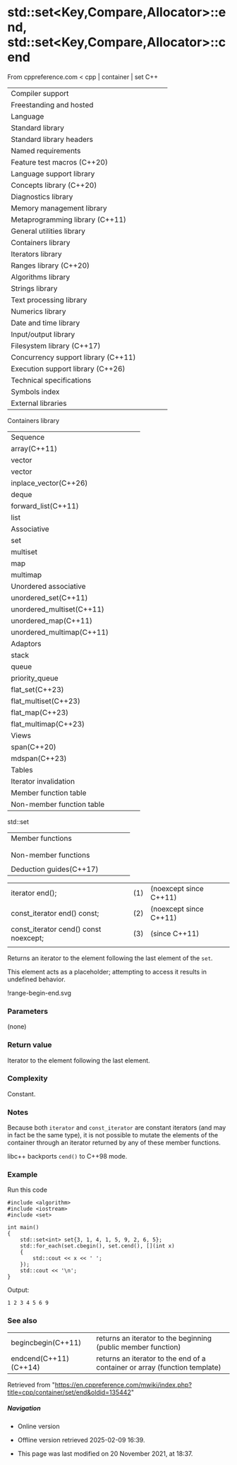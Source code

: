 # std::set<Key,Compare,Allocator>::end, std::set<Key,Compare,Allocator>::cend

From cppreference.com
< cpp‎ | container‎ | set
C++

|  |  |  |  |  |
| --- | --- | --- | --- | --- |
| Compiler support | | | | |
| Freestanding and hosted | | | | |
| Language | | | | |
| Standard library | | | | |
| Standard library headers | | | | |
| Named requirements | | | | |
| Feature test macros (C++20) | | | | |
| Language support library | | | | |
| Concepts library (C++20) | | | | |
| Diagnostics library | | | | |
| Memory management library | | | | |
| Metaprogramming library (C++11) | | | | |
| General utilities library | | | | |
| Containers library | | | | |
| Iterators library | | | | |
| Ranges library (C++20) | | | | |
| Algorithms library | | | | |
| Strings library | | | | |
| Text processing library | | | | |
| Numerics library | | | | |
| Date and time library | | | | |
| Input/output library | | | | |
| Filesystem library (C++17) | | | | |
| Concurrency support library (C++11) | | | | |
| Execution support library (C++26) | | | | |
| Technical specifications | | | | |
| Symbols index | | | | |
| External libraries | | | | |

Containers library

|  |  |  |  |  |
| --- | --- | --- | --- | --- |
| Sequence | | | | |
| array(C++11) | | | | |
| vector | | | | |
| vector<bool> | | | | |
| inplace_vector(C++26) | | | | |
| deque | | | | |
| forward_list(C++11) | | | | |
| list | | | | |
| Associative | | | | |
| set | | | | |
| multiset | | | | |
| map | | | | |
| multimap | | | | |
| Unordered associative | | | | |
| unordered_set(C++11) | | | | |
| unordered_multiset(C++11) | | | | |
| unordered_map(C++11) | | | | |
| unordered_multimap(C++11) | | | | |
| Adaptors | | | | |
| stack | | | | |
| queue | | | | |
| priority_queue | | | | |
| flat_set(C++23) | | | | |
| flat_multiset(C++23) | | | | |
| flat_map(C++23) | | | | |
| flat_multimap(C++23) | | | | |
| Views | | | | |
| span(C++20) | | | | |
| mdspan(C++23) | | | | |
| Tables | | | | |
| Iterator invalidation | | | | |
| Member function table | | | | |
| Non-member function table | | | | |

std::set

|  |  |  |  |  |
| --- | --- | --- | --- | --- |
| Member functions | | | | |
| |  |  |  |  |  |  |  |  |  |  |  |  |  |  |  |  |  |  |  |  |  |  | | --- | --- | --- | --- | --- | --- | --- | --- | --- | --- | --- | --- | --- | --- | --- | --- | --- | --- | --- | --- | --- | --- | | |  |  |  |  |  | | --- | --- | --- | --- | --- | | set::set | | | | | | set::~set | | | | | | |  |  |  |  |  | | --- | --- | --- | --- | --- | | set::operator= | | | | | | set::get_allocator | | | | | | |
| |  |  |  |  |  |  |  |  |  |  |  |  |  |  |  |  |  |  |  |  |  |  |  |  |  |  |  |  |  |  |  |  |  |  |  |  |  |  |  |  |  |  |  |  |  |  |  |  |  |  |  |  |  |  |  |  |  |  |  |  |  |  |  |  |  |  |  |  |  |  |  |  |  |  |  |  |  |  |  |  |  |  |  |  |  |  |  |  |  |  |  |  |  |  |  |  |  |  |  |  |  |  |  |  |  |  |  |  |  |  |  |  |  |  |  |  |  |  |  |  |  |  |  |  |  |  |  |  |  |  |  |  |  |  |  |  |  |  |  |  |  |  |  |  |  |  |  | | --- | --- | --- | --- | --- | --- | --- | --- | --- | --- | --- | --- | --- | --- | --- | --- | --- | --- | --- | --- | --- | --- | --- | --- | --- | --- | --- | --- | --- | --- | --- | --- | --- | --- | --- | --- | --- | --- | --- | --- | --- | --- | --- | --- | --- | --- | --- | --- | --- | --- | --- | --- | --- | --- | --- | --- | --- | --- | --- | --- | --- | --- | --- | --- | --- | --- | --- | --- | --- | --- | --- | --- | --- | --- | --- | --- | --- | --- | --- | --- | --- | --- | --- | --- | --- | --- | --- | --- | --- | --- | --- | --- | --- | --- | --- | --- | --- | --- | --- | --- | --- | --- | --- | --- | --- | --- | --- | --- | --- | --- | --- | --- | --- | --- | --- | --- | --- | --- | --- | --- | --- | --- | --- | --- | --- | --- | --- | --- | --- | --- | --- | --- | --- | --- | --- | --- | --- | --- | --- | --- | --- | --- | --- | --- | --- | --- | --- | | |  |  |  |  |  | | --- | --- | --- | --- | --- | | Iterators | | | | | | set::beginset::cbegin(C++11) | | | | | | ****set::endset::cend****(C++11) | | | | | | set::rbeginset::crbegin(C++11) | | | | | | set::rendset::crend(C++11) | | | | | | Capacity | | | | | | set::size | | | | | | set::max_size | | | | | | set::empty | | | | | | Observers | | | | | | set::key_comp | | | | | | set::value_comp | | | | | | |  |  |  |  |  | | --- | --- | --- | --- | --- | | Modifiers | | | | | | set::clear | | | | | | set::erase | | | | | | set::swap | | | | | | set::extract(C++17) | | | | | | set::merge(C++17) | | | | | | set::insert | | | | | | set::insert_range(C++23) | | | | | | set::emplace(C++11) | | | | | | set::emplace_hint(C++11) | | | | | | Lookup | | | | | | set::count | | | | | | set::find | | | | | | set::contains(C++20) | | | | | | set::equal_range | | | | | | set::lower_bound | | | | | | set::upper_bound | | | | | | |
| Non-member functions | | | | |
| |  |  |  |  |  |  |  |  |  |  |  |  |  |  |  |  |  |  |  |  |  |  |  |  |  |  |  | | --- | --- | --- | --- | --- | --- | --- | --- | --- | --- | --- | --- | --- | --- | --- | --- | --- | --- | --- | --- | --- | --- | --- | --- | --- | --- | --- | | |  |  |  |  |  | | --- | --- | --- | --- | --- | | operator==operator<=>(C++20) | | | | | | std::swap(std::set) | | | | | | erase_if(std::set)(C++20) | | | | | |  | | | | | | |  |  |  |  |  | | --- | --- | --- | --- | --- | | operator!=operator<operator>operator<=operator>=(until C++20)(until C++20)(until C++20)(until C++20)(until C++20) | | | | | | |
| Deduction guides(C++17) | | | | |

|  |  |  |
| --- | --- | --- |
| iterator end(); | (1) | (noexcept since C++11) |
| const_iterator end() const; | (2) | (noexcept since C++11) |
| const_iterator cend() const noexcept; | (3) | (since C++11) |
|  |  |  |

Returns an iterator to the element following the last element of the `set`.

This element acts as a placeholder; attempting to access it results in undefined behavior.

!range-begin-end.svg

### Parameters

(none)

### Return value

Iterator to the element following the last element.

### Complexity

Constant.

### Notes

Because both `iterator` and `const_iterator` are constant iterators (and may in fact be the same type), it is not possible to mutate the elements of the container through an iterator returned by any of these member functions.

libc++ backports `cend()` to C++98 mode.

### Example

Run this code

```
#include <algorithm>
#include <iostream>
#include <set>
 
int main()
{
    std::set<int> set{3, 1, 4, 1, 5, 9, 2, 6, 5};
    std::for_each(set.cbegin(), set.cend(), [](int x)
    {
        std::cout << x << ' ';
    });
    std::cout << '\n';
}

```

Output:

```
1 2 3 4 5 6 9

```

### See also

|  |  |
| --- | --- |
| begincbegin(C++11) | returns an iterator to the beginning   (public member function) |
| endcend(C++11)(C++14) | returns an iterator to the end of a container or array   (function template) |

Retrieved from "<https://en.cppreference.com/mwiki/index.php?title=cpp/container/set/end&oldid=135442>"

##### Navigation

- Online version
- Offline version retrieved 2025-02-09 16:39.

- This page was last modified on 20 November 2021, at 18:37.